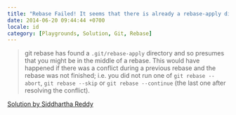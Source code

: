 ```yaml
---
title: "Rebase Failed! It seems that there is already a rebase-apply directory"
date: 2014-06-20 09:44:44 +0700
locale: id
category: [Playgrounds, Solution, Git, Rebase]
---
```

> git rebase has found a `.git/rebase-apply` directory and so presumes that you might be in the middle of a rebase. This would have happened if there was a conflict during a previous rebase and the rebase was not finished; i.e. you did not run one of `git rebase --abort`, `git rebase --skip` or `git rebase --continue` (the last one after resolving the conflict).

[Solution by Siddhartha Reddy](http://stackoverflow.com/a/8780538/881743)
